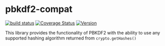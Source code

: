 # pbkdf2-compat

[![build status](https://secure.travis-ci.org/dcousens/pbkdf2-compat.png)](http://travis-ci.org/dcousens/pbkdf2-compat)
[![Coverage Status](https://img.shields.io/coveralls/dcousens/pbkdf2-compat.svg)](https://coveralls.io/r/dcousens/pbkdf2-compat)
[![Version](http://img.shields.io/npm/v/pbkdf2-compat.svg)](https://www.npmjs.org/package/pbkdf2-compat)

This library provides the functionality of PBKDF2 with the ability to use any supported hashing algorithm returned from `crypto.getHashes()`